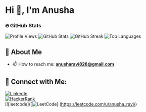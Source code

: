 # Hi 👋, I'm Anusha



### 🔥 GitHub Stats
![Profile Views](https://komarev.com/ghpvc/?username=Anusha&label=Profile%20views&color=0e75b6&style=flat)
![GitHub Stats](https://github-readme-stats.vercel.app/api?username=Anusha&show_icons=true&theme=radical)
![GitHub Streak](https://github-readme-streak-stats.herokuapp.com/?user=Anusha&theme=radical)
![Top Languages](https://github-readme-stats.vercel.app/api/top-langs/?username=Anusha&layout=compact&theme=radical)

## 🚀 About Me


- 📫 How to reach me: **anusharavi828@gmail.com**


## 📡 Connect with Me:
[![LinkedIn](https://img.shields.io/badge/-LinkedIn-blue?style=flat&logo=linkedin)](https://www.linkedin.com/in/anusha-ravi-40b04b292/)  
[![HackerRank](https://img.shields.io/badge/-HackerRank-green?style=flat&logo=hackerrank)](https://www.hackerrank.com/profile/anusharavi_828)  
[![leetcode]([![LeetCode](https://img.shields.io/badge/-LeetCode-FFA116?style=flat&logo=LeetCode&logoColor=black)] (https://leetcode.com/u/anusha_ravi/)
